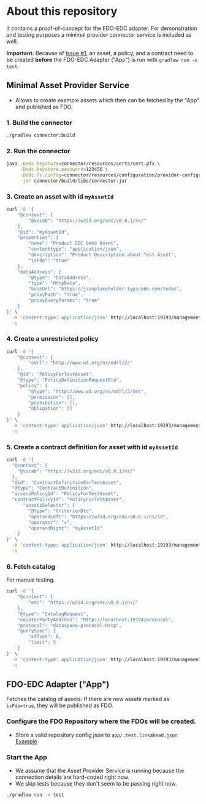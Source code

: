 # About this repository

It contains a proof-of-concept for the FDO-EDC adapter. For demonstration and testing purposes a minimal provider connector service is included as well.

**Important:** Because of [Issue #1](https://gitlab.indiscale.com/caosdb/customers/gwdg/fdoasset/-/issues/1), an asset, a policy, and a contract need to be created **before** the FDO-EDC Adapter ("App") is run with `gradlew run -x test`.

## Minimal Asset Provider Service

- Allows to create example assets which then can be fetched by the "App" and published as FDO.

### 1. Build the connector

```bash
./gradlew connector:build
```

### 2. Run the connector

```bash
java -Dedc.keystore=connector/resources/certs/cert.pfx \
     -Dedc.keystore.password=123456 \
     -Dedc.fs.config=connector/resources/configuration/provider-configuration.properties \
     -jar connector/build/libs/connector.jar
```

### 3. Create an asset with id `myAssetId`

```bash
curl -d '{
    "@context": {
        "@vocab": "https://w3id.org/edc/v0.0.1/ns/"
    },
    "@id": "myAssetId",
    "properties": {
        "name": "Product EDC Demo Asset",
        "contenttype": "application/json",
        "description": "Product Description about Test Asset",
        "isFdo": "true"
    },
    "dataAddress": {
        "@type": "DataAddress",
        "type": "HttpData",
        "baseUrl": "https://jsonplaceholder.typicode.com/todos",
        "proxyPath": "true",
        "proxyQueryParams": "true"
    }
}' \
  -H 'content-type: application/json' http://localhost:19193/management/v3/assets \
  -s
```

### 4. Create a unrestricted policy

```bash
curl -d '{
    "@context": {
        "odrl": "http://www.w3.org/ns/odrl/2/"
    },
    "@id": "PolicyForTestAsset",
    "@type": "PolicyDefinitionRequestDto",
    "policy": {
        "@type": "http://www.w3.org/ns/odrl/2/Set",
        "permission": [],
        "prohibition": [],
        "obligation": []
    }
}' \
  -H 'content-type: application/json' http://localhost:19193/management/v2/policydefinitions \
  -s
```

### 5. Create a contract definition for asset with id `myAssetId`

```bash
curl -d '{
  "@context": {
    "@vocab": "https://w3id.org/edc/v0.0.1/ns/"
  },
  "@id": "ContractDefinitionForTestAsset",
  "@type": "ContractDefinition",
  "accessPolicyId": "PolicyForTestAsset",
  "contractPolicyId": "PolicyForTestAsset",
      "assetsSelector": {
        "@type": "CriterionDto",
        "operandLeft": "https://w3id.org/edc/v0.0.1/ns/id",
        "operator": "=",
        "operandRight": "myAssetId"
    }
}' \
  -H 'content-type: application/json' http://localhost:19193/management/v2/contractdefinitions \
  -s
```

### 6. Fetch catalog

For manual testing.

```bash
curl -d '{
    "@context": {
        "edc": "https://w3id.org/edc/v0.0.1/ns/"
    },
    "@type": "CatalogRequest",
    "counterPartyAddress": "http://localhost:19194/protocol",
    "protocol": "dataspace-protocol-http",
    "querySpec": {
        "offset": 0,
        "limit": 5
    }
}' \
  -H 'content-type: application/json' http://localhost:19193/management/v2/catalog/request \
  -s
```

## FDO-EDC Adapter ("App")

Fetches the catalog of assets. If there are new assets marked as `isFdo=true`, they will be published as FDO.

### Configure the FDO Repository where the FDOs will be created.

* Store a valid repository config json to `app/.test.linkahead.json` [Example](https://gitlab.indiscale.com/fdo/fdo-manager-library/-/blob/main/.test.linkahead.json.example)

### Start the App

* We assume that the Asset Provider Service is running because the connection details are hard-coded right now.
* We skip tests because they don't seem to be passing right now.

```bash
./gradlew run -x test
```
